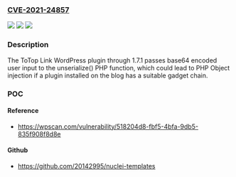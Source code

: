 ### [CVE-2021-24857](https://cve.mitre.org/cgi-bin/cvename.cgi?name=CVE-2021-24857)
![](https://img.shields.io/static/v1?label=Product&message=ToTop%20Link&color=blue)
![](https://img.shields.io/static/v1?label=Version&message=1.7.1%3C%3D%201.7.1%20&color=brighgreen)
![](https://img.shields.io/static/v1?label=Vulnerability&message=CWE-502%20Deserialization%20of%20Untrusted%20Data&color=brighgreen)

### Description

The ToTop Link WordPress plugin through 1.7.1 passes base64 encoded user input to the unserialize() PHP function, which could lead to PHP Object injection if a plugin installed on the blog has a suitable gadget chain.

### POC

#### Reference
- https://wpscan.com/vulnerability/518204d8-fbf5-4bfa-9db5-835f908f8d8e

#### Github
- https://github.com/20142995/nuclei-templates

